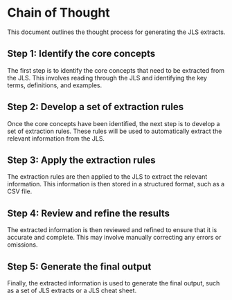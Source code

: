 # Chain of Thought

This document outlines the thought process for generating the JLS extracts.

## Step 1: Identify the core concepts

The first step is to identify the core concepts that need to be extracted from the JLS. This involves reading through the JLS and identifying the key terms, definitions, and examples.

## Step 2: Develop a set of extraction rules

Once the core concepts have been identified, the next step is to develop a set of extraction rules. These rules will be used to automatically extract the relevant information from the JLS.

## Step 3: Apply the extraction rules

The extraction rules are then applied to the JLS to extract the relevant information. This information is then stored in a structured format, such as a CSV file.

## Step 4: Review and refine the results

The extracted information is then reviewed and refined to ensure that it is accurate and complete. This may involve manually correcting any errors or omissions.

## Step 5: Generate the final output

Finally, the extracted information is used to generate the final output, such as a set of JLS extracts or a JLS cheat sheet.
